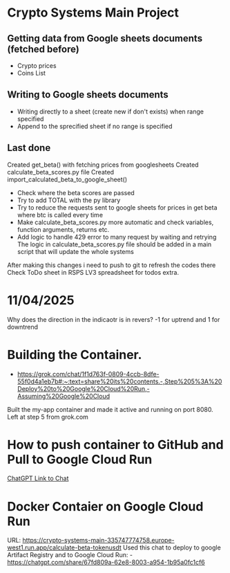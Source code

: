 # Crypto Systems Main Project
## Getting data from Google sheets documents (fetched before)
- Crypto prices
- Coins List
## Writing to Google sheets documents 
- Writing directly to a sheet (create new if don't exists) when range specified
- Append to the sprecified sheet if no range is specified

## Last done
Created get_beta() with fetching prices from googlesheets
Created calculate_beta_scores.py file
Created import_calculated_beta_to_google_sheet()
- Check where the beta scores are passed
- Try to add TOTAL with the py library
- Try to reduce the requests sent to google sheets for prices in get beta where btc is called every time
- Make calculate_beta_scores.py more automatic and check variables, function arguments, returns etc.
- Add logic to handle 429 error to many request by waiting and retrying
The logic in calculate_beta_scores.py file should be added in a main script that will update the whole systems 

After making this changes i need to push to git to refresh the codes there
Check ToDo sheet in RSPS LV3 spreadsheet for todos extra.

# 11/04/2025
Why does the direction in the indicaotr is in revers? -1 for uptrend and 1 for downtrend

# Building the Container. 
- https://grok.com/chat/1f1d763f-0809-4ccb-8dfe-55f0d4a1eb7b#:~:text=share%20its%20contents.-,Step%205%3A%20Deploy%20to%20Google%20Cloud%20Run,-Assuming%20Google%20Cloud

Built the my-app container and made it active and running on port 8080.
Left at step 5 from grok.com

# How to push container to GitHub and Pull to Google Cloud Run
[ChatGPT Link to Chat](https://chatgpt.com/share/67fd24eb-da74-8003-8e93-75cd41d836c5)


# Docker Contaier on Google Cloud Run
URL: https://crypto-systems-main-335747774758.europe-west1.run.app/calculate-beta-tokenusdt
Used this chat to deploy to google Artifact Registry and to Google Cloud Run:
    - https://chatgpt.com/share/67fd809a-62e8-8003-a954-1b95a0fc1cf6